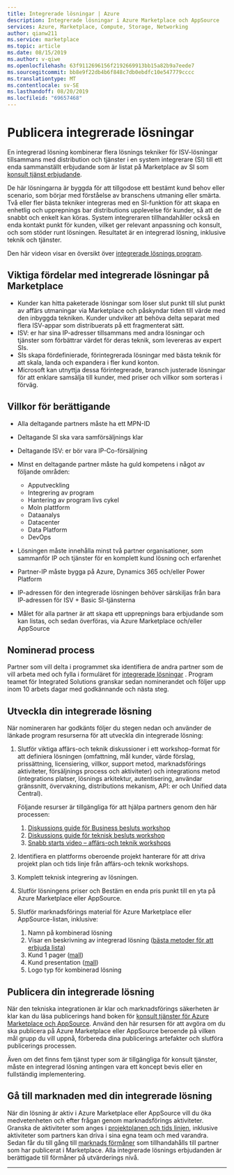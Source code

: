 ```yaml
---
title: Integrerade lösningar | Azure
description: Integrerade lösningar i Azure Marketplace och AppSource
services: Azure, Marketplace, Compute, Storage, Networking
author: qianw211
ms.service: marketplace
ms.topic: article
ms.date: 08/15/2019
ms.author: v-qiwe
ms.openlocfilehash: 63f9112696156f2192669913bb15a82b9a7eede7
ms.sourcegitcommit: bb8e9f22db4b6f848c7db0ebdfc10e547779cccc
ms.translationtype: MT
ms.contentlocale: sv-SE
ms.lasthandoff: 08/20/2019
ms.locfileid: "69657468"
---
```

# <a name="publishing-integrated-solutions"></a>Publicera integrerade lösningar

En integrerad lösning kombinerar flera lösnings tekniker för ISV-lösningar tillsammans med distribution och tjänster i en system integrerare (SI) till ett enda sammanställt erbjudande som är listat på Marketplace av SI som [konsult tjänst erbjudande](https://docs.microsoft.com/azure/marketplace/consulting-services).

De här lösningarna är byggda för att tillgodose ett bestämt kund behov eller scenario, som börjar med förståelse av branschens utmaning eller smärta. Två eller fler bästa tekniker integreras med en SI-funktion för att skapa en enhetlig och upprepnings bar distributions upplevelse för kunder, så att de snabbt och enkelt kan köras. System integreraren tillhandahåller också en enda kontakt punkt för kunden, vilket ger relevant anpassning och konsult, och som stöder runt lösningen. Resultatet är en integrerad lösning, inklusive teknik och tjänster.

Den här videon visar en översikt över [integrerade lösnings program](https://aka.ms/AA5qos4).

## <a name="key-benefits-to-integrated-solutions-in-the-marketplace"></a>Viktiga fördelar med integrerade lösningar på Marketplace

* Kunder kan hitta paketerade lösningar som löser slut punkt till slut punkt av affärs utmaningar via Marketplace och påskyndar tiden till värde med den inbyggda tekniken. Kunder undviker att behöva delta separat med flera ISV-appar som distribuerats på ett fragmenterat sätt.
* ISV: er har sina IP-adresser tillsammans med andra lösningar och tjänster som förbättrar värdet för deras teknik, som levereras av expert SIs.
* SIs skapa fördefinierade, förintegrerada lösningar med bästa teknik för att skala, landa och expandera i fler kund konton.
* Microsoft kan utnyttja dessa förintegrerade, bransch justerade lösningar för att enklare samsälja till kunder, med priser och villkor som sorteras i förväg. 

## <a name="eligibility-criteria"></a>Villkor för berättigande

* Alla deltagande partners måste ha ett MPN-ID
* Deltagande SI ska vara samförsäljnings klar
* Deltagande ISV: er bör vara IP-Co-försäljning 
* Minst en deltagande partner måste ha guld kompetens i något av följande områden:

    * Apputveckling
    * Integrering av program
    * Hantering av program livs cykel
    * Moln plattform
    * Dataanalys
    * Datacenter
    * Data Platform
    * DevOps

* Lösningen måste innehålla minst två partner organisationer, som sammanför IP och tjänster för en komplett kund lösning och erfarenhet
* Partner-IP måste bygga på Azure, Dynamics 365 och/eller Power Platform
* IP-adressen för den integrerade lösningen behöver särskiljas från bara IP-adressen för ISV + Basic SI-tjänsterna
* Målet för alla partner är att skapa ett upprepnings bara erbjudande som kan listas, och sedan överföras, via Azure Marketplace och/eller AppSource

## <a name="nomination-process"></a>Nominerad process

Partner som vill delta i programmet ska identifiera de andra partner som de vill arbeta med och fylla i formuläret för [integrerade lösningar](https://aka.ms/AA5qicu) . Program teamet för Integrated Solutions granskar sedan nominerandet och följer upp inom 10 arbets dagar med godkännande och nästa steg. 

## <a name="developing-your-integrated-solution"></a>Utveckla din integrerade lösning 

När nomineraren har godkänts följer du stegen nedan och använder de länkade program resurserna för att utveckla din integrerade lösning: 

1. Slutför viktiga affärs-och teknik diskussioner i ett workshop-format för att definiera lösningen (omfattning, mål kunder, värde förslag, prissättning, licensiering, villkor, support metod, marknadsförings aktiviteter, försäljnings process och aktiviteter) och integrations metod (integrations platser, lösnings arkitektur, autentisering, användar gränssnitt, övervakning, distributions mekanism, API: er och Unified data Central). 

    Följande resurser är tillgängliga för att hjälpa partners genom den här processen:

    1. [Diskussions guide för Business besluts workshop](https://aka.ms/AA5qicx)
    1. [Diskussions guide för teknisk besluts workshop](https://aka.ms/AA5qid1)
    1. [Snabb starts video – affärs-och teknik workshops](https://aka.ms/AA5qos9)

1. Identifiera en plattforms oberoende projekt hanterare för att driva projekt plan och tids linje från affärs-och teknik workshops.

1. Komplett teknisk integrering av lösningen.

1. Slutför lösningens priser och Bestäm en enda pris punkt till en yta på Azure Marketplace eller AppSource.

1. Slutför marknadsförings material för Azure Marketplace eller AppSource-listan, inklusive:

    1. Namn på kombinerad lösning
    2. Visar en beskrivning av integrerad lösning ([bästa metoder för att erbjuda lista](https://docs.microsoft.com/azure/marketplace/gtm-offer-listing-best-practices))
    1. Kund 1 pager ([mall](https://aka.ms/AA5s08a))
    1. Kund presentation ([mall](https://aka.ms/AA5s7ql))
    1. Logo typ för kombinerad lösning 

## <a name="publishing-your-integrated-solution"></a>Publicera din integrerade lösning 

När den tekniska integrationen är klar och marknadsförings säkerheten är klar kan du läsa publicerings hand boken för [konsult tjänster för Azure Marketplace och AppSource](https://docs.microsoft.com/azure/marketplace/consulting-services). Använd den här resursen för att avgöra om du ska publicera på Azure Marketplace eller AppSource beroende på vilken mål grupp du vill uppnå, förbereda dina publicerings artefakter och slutföra publicerings processen.

Även om det finns fem tjänst typer som är tillgängliga för konsult tjänster, måste en integrerad lösning antingen vara ett koncept bevis eller en fullständig implementering.

## <a name="going-to-market-with-your-integrated-solution"></a>Gå till marknaden med din integrerade lösning 

När din lösning är aktiv i Azure Marketplace eller AppSource vill du öka medvetenheten och efter frågan genom marknadsförings aktiviteter. Granska de aktiviteter som anges i [projektplanen och tids linjen](https://aka.ms/AA5qiuc), inklusive aktiviteter som partners kan driva i sina egna team och med varandra. Sedan får du till gång till [marknads förmåner](https://docs.microsoft.com/azure/marketplace/gtm-your-marketplace-benefits#how-to-access-microsoft-resources) som tillhandahålls till partner som har publicerat i Marketplace. Alla integrerade lösnings erbjudanden är berättigade till förmåner på utvärderings nivå.

---
